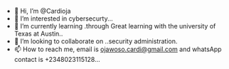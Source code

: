- 👋 Hi, I’m @Cardioja
- 👀 I’m interested in cybersecurty...
- 🌱 I’m currently learning .through Great learning with the university of Texas at Austin..
- 💞️ I’m looking to collaborate on ..security administration.
- 📫 How to reach me, email is ojawoso.cardi@gmail.com and whatsApp contact is +2348023115128...

<!---
Cardioja/Cardioja is a ✨ special ✨ repository because its `README.md` (this file) appears on your GitHub profile.
You can click the Preview link to take a look at your changes.
--->
